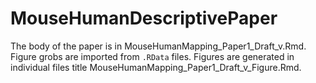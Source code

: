 # MouseHumanDescriptivePaper

The body of the paper is in MouseHumanMapping_Paper1_Draft_v<n>.Rmd. 
Figure grobs are imported from `.RData` files. 
Figures are generated in individual files title MouseHumanMapping_Paper1_Draft_v<n>_Figure<n>.Rmd. 
